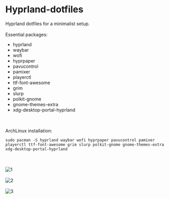 # Hyprland-dotfiles

Hyprland dotfiles for a minimalist setup.
<br><br>
Essential packages:
+ hyprland
+ waybar
+ wofi
+ hyprpaper
+ pavucontrol
+ pamixer
+ playerctl
+ ttf-font-awesome
+ grim
+ slurp
+ polkit-gnome
+ gnome-themes-extra
+ xdg-desktop-portal-hyprland

<br><br>
ArchLinux installation:
```
sudo pacman -S hyprland waybar wofi hyprpaper pavucontrol pamixer playerctl ttf-font-awesome grim slurp polkit-gnome gnome-themes-extra xdg-desktop-portal-hyprland
```
<br><br>
![1](https://github.com/user-attachments/assets/29bfbb99-cc2a-4975-8453-41143c2b8e19)
<br><br>
![2](https://github.com/user-attachments/assets/a5c1f2ec-4fc1-42e4-969a-0ceecbe3c305)
<br><br>
![3](https://github.com/user-attachments/assets/72d8fe79-f2df-4582-9be4-5d5ad184e195)
